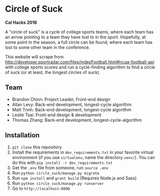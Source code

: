 Circle of Suck
==============

**Cal Hacks 2016**

A "circle of suck" is a cycle of college sports teams, where each team has an arrow pointing to a team they have lost to in the sport. Hopefully, at some point in the season, a full circle can be found, where each team has lost to some other team in the conference.

This website will scrape from http://developer.sportradar.com/files/indexFootball.html#ncaa-football-api with college sports scores and run a cycle-finding algorithm to find a circle of suck (or at least, the longest circles of suck).

Team
----

- Brandon Chinn: Project Leader, Front-end design
- Allan Levy: Back-end development, longest-cycle algorithm
- Matt Trinh: Back-end development, longest-cycle algorithm
- Leslie Tsai: Front-end design & development
- Thomas Zhang: Back-end development, longest-cycle-algorithm

Installation
------------

1. `git clone` this repository
1. Install the requirements in `dev_requirements.txt` in your favorite virtual environment (if you use `virtualenv`, name the directory `venv/`). You can do this with `pip install -r dev_requirements.txt`
1. Get the `.env` file from someone, run `source .env`
1. Run `python circle_suck/manage.py migrate`
1. Run `npm install` and `grunt build` (Requires Node.js and Sass)
1. Run `python circle_suck/manage.py runserver`
1. Go to `http://localhost:8000`
